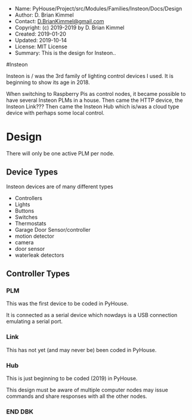 * Name:      PyHouse/Project/src/Modules/Families/Insteon/Docs/Design
* Author:    D. Brian Kimmel
* Contact:   D.BrianKimmel@gmail.com
* Copyright: (c) 2019-2019 by D. Brian Kimmel
* Created:   2019-01-20
* Updated:   2019-10-14
* License:   MIT License
* Summary:   This is the design for Insteon..

#Insteon

Insteon is / was the 3rd family of lighting control devices I used.
It is beginning to show its age in 2018.

When switching to Raspberry Pis as control nodes, it became possible to have several Insteon PLMs in a house.
Then came the HTTP device, the Insteon Link???
Then came the Insteon Hub which is/was a cloud type device with perhaps some local control.

# Design

There will only be one active PLM per node.


## Device Types

Insteon devices are of many different types

- Controllers
- Lights
- Buttons
- Switches
- Thermostats
- Garage Door Sensor/controller
- motion detector
- camera
- door sensor
- waterleak detectors

## Controller Types

### PLM

This was the first device to be coded in PyHouse.

It is connected as a serial device which nowdays is a USB connection emulating a serial port.


### Link

This has not yet (and may never be) been coded in PyHouse.


### Hub

This is just beginning to be coded (2019) in PyHouse.

This design must be aware of multiple computer nodes may issue commands and share responses with all the other nodes.


### END DBK
